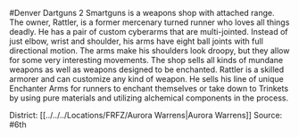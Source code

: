 #Denver 
Dartguns 2 Smartguns is a weapons shop with attached range. The owner, Rattler, is a former mercenary turned runner who loves all things deadly. He has a pair of custom cyberarms that are multi-jointed. Instead of just elbow, wrist and shoulder, his arms have eight ball joints with full directional motion. The arms make his shoulders look droopy, but they allow for some very interesting movements. The shop sells all kinds of mundane weapons as well as weapons designed to be enchanted. Rattler is a skilled armorer and can customize any kind of weapon. He sells his line of unique Enchanter Arms for runners to enchant themselves or take down to Trinkets by using pure materials and utilizing alchemical components in the process.

District: [[../../../Locations/FRFZ/Aurora Warrens|Aurora Warrens]]
Source: #6th